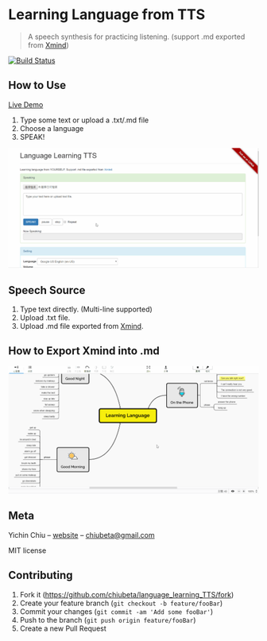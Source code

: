 # Learning Language from TTS
> A speech synthesis for practicing listening. 
> (support .md exported from [Xmind](https://www.xmind.net/))

[![Build Status][travis-image]][travis-url]

## How to Use
[Live Demo](https://rollingseal.com/demo/language_learning_TTS/index.html)

1. Type some text or upload a .txt/.md file
2. Choose a language
3. SPEAK!

![](operation.gif)

## Speech Source
1. Type text directly. (Multi-line supported)
2. Upload .txt file.
3. Upload .md file exported from [Xmind](https://www.xmind.net/).

## How to Export Xmind into .md
![](xmind_export.gif)

## Meta

Yichin Chiu – [website](https://rollingseal.com) – chiubeta@gmail.com

MIT license

## Contributing

1. Fork it (<https://github.com/chiubeta/language_learning_TTS/fork>)
2. Create your feature branch (`git checkout -b feature/fooBar`)
3. Commit your changes (`git commit -am 'Add some fooBar'`)
4. Push to the branch (`git push origin feature/fooBar`)
5. Create a new Pull Request
    
<!-- Markdown link & img dfn's -->
[travis-image]: https://img.shields.io/travis/dbader/node-datadog-metrics/master.svg?style=flat-square
[travis-url]: https://travis-ci.org/dbader/node-datadog-metrics